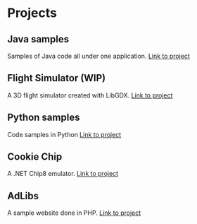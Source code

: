 # Projects
## Java samples
Samples of Java code all under one application.
[Link to project](https://github.com/Homiesoft/java-samples)
## Flight Simulator (WIP)
A 3D flight simulator created with LibGDX.
[Link to project](https://github.com/Homiesoft/FlightSim)
## Python samples
Code samples in Python
[Link to project](https://github.com/Homiesoft/PySolutions)
## Cookie Chip
A .NET Chip8 emulator.
[Link to project](https://github.com/Homiesoft/CookieChip)
## AdLibs
A sample website done in PHP.
[Link to project](https://github.com/Homiesoft/AdLibs)

